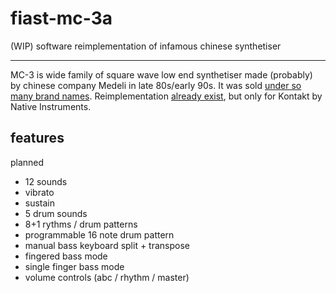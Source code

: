 # fiast-mc-3a

(WIP) software reimplementation of infamous chinese synthetiser

---

MC-3 is wide family of square wave low end synthetiser made (probably) by chinese company Medeli in late 80s/early 90s. It was sold [under so many brand names](http://weltenschule.de/TableHooters/Letron.html). Reimplementation [already exist](https://www.kvraudio.com/product/fujiya-mc-3a-by-strayworx/details), but only for Kontakt by Native Instruments.

## features

planned

- 12 sounds
- vibrato
- sustain
- 5 drum sounds
- 8+1 rythms / drum patterns
- programmable 16 note drum pattern
- manual bass keyboard split + transpose
- fingered bass mode
- single finger bass mode
- volume controls (abc / rhythm / master) 
